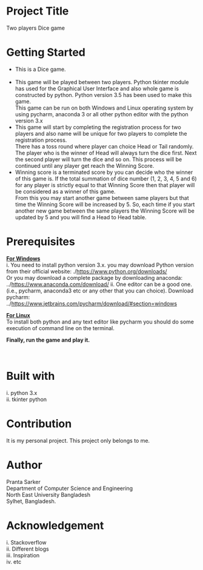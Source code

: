 # Project Title
Two players Dice game

# Getting Started
<ul>
<li>
This is a Dice game. </li> <br/> 
<li>
This game will be played between two players. Python tkinter module has used for the Graphical User Interface and also whole game is constructed by python. Python version 3.5 has been used to make this game. <br/>
This game can be run on both Windows and Linux operating system by using pycharm, anaconda 3 or all other python editor with the python version 3.x <br/>
</li>
<li>  
This game will start by completing the registration process for two players and also name will be unique for two players to complete the registration process. <br/>
There has a toss round where player can choice Head or Tail randomly. The player who is the winner of Head will always turn the dice first. Next the second player will turn the dice and so on. This process will be continued until any player get reach the Winning Score. <br/> 
</li>
<li> 
Winning score is a terminated score by you can decide who the winner of this game is. If the total summation of dice number (1, 2, 3, 4, 5 and 6) for any player is strictly equal to that Winning Score then that player will be considered as a winner of this game. <br/> From this you may start another game between same players but that time the Winning Score will be increased by 5. So, each time if you start another new game between the same players the Winning Score will be updated by 5 and you will find a Head to Head table.
</li>
</ul>

# Prerequisites
<b> <u> For Windows </u> </b> <br/>
i.	You need to install python version 3.x. you may download Python version from their official website: ./https://www.python.org/downloads/ <br/> 
Or you may download a complete package by downloading anaconda: ../https://www.anaconda.com/download/
ii.	One editor can be a good one. (i.e., pycharm, anaconda3 etc or any other that you can choice). Download pycharm: ../https://www.jetbrains.com/pycharm/download/#section=windows

<b> <u> For Linux </u> </b> <br/>
To install both python and any text editor like pycharm you should do some execution of command line on the terminal. <br/>

<strong> Finally, run the game and play it. </strong>

<br/>

# Built with
i. python 3.x <br/>
ii. tkinter python <br/>

# Contribution
It is my personal project. This project only belongs to me. <br/>

# Author
Pranta Sarker <br/>
Department of Computer Science and Engineering <br/>
North East University Bangladesh <br/>
Sylhet, Bangladesh. <br/>

# Acknowledgement
i.	Stackoverflow <br/>
ii.	Different blogs <br/>
iii.	Inspiration <br/>
iv.	etc <br/>
